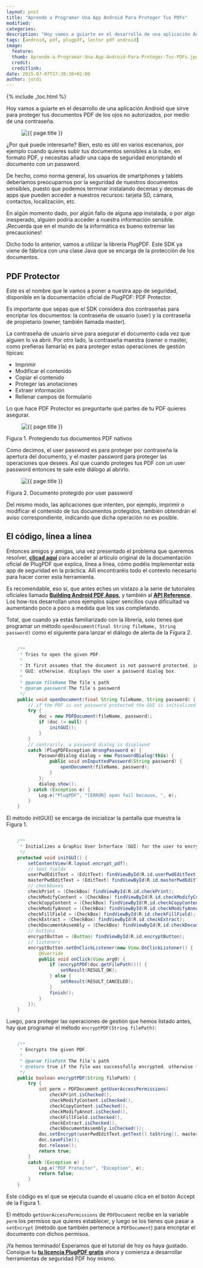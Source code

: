 ```yaml
---
layout: post
title: "Aprende a Programar Una App Android Para Proteger Tus PDFs"
modified:
categories:
description: "Hoy vamos a guiarte en el desarrollo de una aplicación Android que sirve para proteger tus documentos PDF de los ojos no autorizados, por medio de una contraseña."
tags: [android, pdf, plugpdf, lector pdf android]
image:
  feature:
  thumb: Aprende-a-Programar-Una-App-Android-Para-Proteger-Tus-PDFs.jpg
  credit:
  creditlink:
date: 2015-07-07T17:38:30+02:00
author: jordi
---
```


{% include _toc.html %}

Hoy vamos a guiarte en el desarrollo de una aplicación Android que sirve para proteger tus documentos PDF de los ojos no autorizados, por medio de una contraseña.

<figure>
  <img src="/assets/img/Aprende-a-Programar-Una-App-Android-Para-Proteger-Tus-PDFs.jpg" title="{{ page.title }}" alt="{{ page.title }}" />
</figure>

¿Por qué puede interesarte? Bien, esto es útil en varios escenarios, por ejemplo cuando quieres subir tus documentos sensibles a la nube, en formato PDF, y necesitas añadir una capa de seguridad encriptando el documento con un password.

<!--ad-->

De hecho, como norma general, los usuarios de smartphones y tablets deberíamos preocuparnos por la seguridad de nuestros documentos sensibles, puesto que podemos terminar instalando decenas y decenas de apps que pueden acceder a nuestros recursos: tarjeta SD, cámara, contactos, localización, etc.

En algún momento dado, por algún fallo de alguna app instalada, o por algo inesperado, alguien podría acceder a nuestra información sensible. ¡Recuerda que en el mundo de la informática es bueno extremar las precauciones!

Dicho todo lo anterior, vamos a utilizar la librería PlugPDF. Este SDK ya viene de fábrica con una clase Java que se encarga de la protección de los documentos.

## PDF Protector ##

Este es el nombre que le vamos a poner a nuestra app de seguridad, disponible en la documentación oficial de PlugPDF: PDF Protector.

Es importante que sepas que el SDK considera dos contraseñas para encriptar los documentos: la contraseña de usuario (user) y la contraseña de propietario (owner, también llamada master).

La contraseña de usuario sirve para asegurar el documento cada vez que alguien lo va abrir. Por otro lado, la contraseña maestra (owner o master, como prefieras llamarla) es para proteger estas operaciones de gestión típicas:

- Imprimir
- Modificar el contenido
- Copiar el contenido
- Proteger las anotaciones
- Extraer información
- Rellenar campos de formulario

Lo que hace PDF Protector es preguntarte qué partes de tu PDF quieres asegurar.

<figure>
  <img src="/assets/img/Protege tus documentos PDF nativos.jpg" title="{{ page.title }}" alt="{{ page.title }}" />
</figure>
Figura 1. Protegiendo tus documentos PDF nativos

Como decimos, el user password es para proteger por contraseña la apertura del documento, y el master password para proteger las operaciones que desees. Así que cuando proteges tus PDF con un user password entonces te sale este diálogo al abrirlo.

<figure>
  <img src="/assets/img/Documento protegido por user password.jpg" title="{{ page.title }}" alt="{{ page.title }}" />
</figure>
Figura 2. Documento protegido por user password

Del mismo modo, las aplicaciones que intenten, por ejemplo, imprimir o modificar el contenido de tus documentos protegidos, también obtendrán el aviso correspondiente, indicando que dicha operación no es posible.

## El código, línea a línea ##

Entonces amigos y amigas, una vez presentado el problema que queremos resolver, [**clicad aquí**](https://plugpdf.com/protect-your-android-pdfs-with-a-password/ "Proteger con contraseña tus PDF") para acceder al artículo original de la documentación oficial de PlugPDF que explica, línea a línea, cómo podéis implementar esta app de seguridad en la práctica. Allí encontraréis todo el contexto necesario para hacer correr esta herramienta.

Es recomendable, eso sí, que antes eches un vistazo a la serie de tutoriales oficiales llamada **[Building Android PDF Apps](https://plugpdf.com/tag/building-android-pdf-apps/ "Building Android PDF Apps")**, y también al **[API Reference](https://plugpdf.com/api-references/ "API Reference PlugPDF")**. Los how-tos desarrollan unos ejemplos súper sencillos cuya dificultad va aumentando poco a poco a medida que los vas completando.

Total, que cuando ya estás familiarizado con la librería, solo tienes que programar un método `openDocument(final String fileName, String password)` como el siguiente para lanzar el diálogo de alerta de la Figura 2.

```java

    /**
     * Tries to open the given PDF.
     *
     * It first assumes that the document is not password protected, in which case initializes the
     * GUI; otherwise, displays the user a password dialog box.
     *
     * @param fileName The file's path
     * @param password The file's password
     */
    public void openDocument(final String fileName, String password) {
	    // if the PDF is not password protected the GUI is initialized
	    try {
		    doc = new PDFDocument(fileName, password);
		    if (doc != null) {
    			initGUI();
		    }
	    }
	    // contrarily, a password dialog is displayed
	    catch (PlugPDFException.WrongPassword e) {
		    PasswordDialog dialog = new PasswordDialog(this) {
		   	    public void onInputtedPassword(String password) {
				    openDocument(fileName, password);
			    }
		    };
		    dialog.show();
	    } catch (Exception e) {
		    Log.e("PlugPDF", "[ERROR] open fail because, ", e);
	    }
    }

```

El método initGUI() se encarga de inicializar la pantalla que muestra la Figura 1.

```java

    /**
     * Initializes a Graphic User Interface (GUI) for the user to encrypt his/her PDF file.
     */
    protected void initGUI() {
	    setContentView(R.layout.encrypt_pdf);
	    // text fields
	    userPwdEditText = (EditText) findViewById(R.id.userPwdEditText);
	    masterPwdEditText = (EditText) findViewById(R.id.masterPwdEditText);
	    // checkboxes
	    checkPrint = (CheckBox) findViewById(R.id.checkPrint);
	    checkModifyContent = (CheckBox) findViewById(R.id.checkModifyContent);
	    checkCopyContent = (CheckBox) findViewById(R.id.checkCopyContent);
	    checkModifyAnnot = (CheckBox) findViewById(R.id.checkModifyAnnot);
	    checkFillField = (CheckBox) findViewById(R.id.checkFillField);
	    checkExtract = (CheckBox) findViewById(R.id.checkExtract);
	    checkDocumentAssembly = (CheckBox) findViewById(R.id.checkDocumentAssembly);
	    // buttons
	    encryptButton = (Button) findViewById(R.id.encryptButton);
	    // listeners
	    encryptButton.setOnClickListener(new View.OnClickListener() {
		    @Override
		    public void onClick(View arg0) {
			    if (encryptPDF(doc.getFilePath())) {
				    setResult(RESULT_OK);
			    } else {
				    setResult(RESULT_CANCELED);
			    }
			    finish();
		    }
	    });
    }

```

Luego, para proteger las operaciones de gestión que hemos listado antes, hay que programar el método `encryptPDF(String filePath)`:

```java

    /**
     * Encrypts the given PDF.
     *
     * @param filePath The file's path
     * @return true if the file was successfully encrypted, otherwise false
     */
    public boolean encryptPDF(String filePath) {
	    try {
		    int perm = PDFDocument.getUserAccessPermissions(
			    checkPrint.isChecked(),
			    checkModifyContent.isChecked(),
			    checkCopyContent.isChecked(),
			    checkModifyAnnot.isChecked(),
			    checkFillField.isChecked(),
			    checkExtract.isChecked(),
			    checkDocumentAssembly.isChecked());
		    doc.setEncrypt(userPwdEditText.getText().toString(), masterPwdEditText.getText().toString(), perm);
		    doc.saveFile();
		    doc.release();
		    return true;
	    }
	    catch (Exception e) {
		    Log.e("PDF Protector", "Exception", e);
		    return false;
	    }
    }

```

Este código es el que se ejecuta cuando el usuario clica en el botón Accept de la Figura 1.

El método `getUserAccessPermissions` de `PDFDocument` recibe en la variable `perm` los permisos que quieres establecer, y luego se los tienes que pasar a `setEncrypt` (método que también pertenece a `PDFDocument`) para encriptar el documento con dichos permisos.

¡Ya hemos terminado! Esperamos que el tutorial de hoy os haya gustado. Consigue tu **[tu licencia PlugPDF gratis](https://plugpdf.com/download/)** ahora y comienza a desarrollar herramientas de seguridad PDF hoy mismo.
